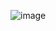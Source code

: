 ![image](https://github.com/AndresF-Acevedo/buscador-de-imagenes/assets/103453636/40738d2c-877a-416a-a38e-fb788c779527)
